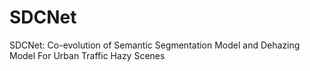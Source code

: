 # SDCNet
SDCNet: Co-evolution of Semantic Segmentation Model and Dehazing Model For Urban Traffic Hazy Scenes
